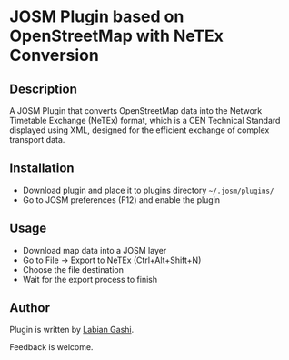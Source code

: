 # JOSM Plugin based on OpenStreetMap with NeTEx Conversion

Description
------
A JOSM Plugin that converts OpenStreetMap data into the Network Timetable Exchange (NeTEx) format, which is a CEN Technical Standard displayed using XML, designed for the efficient exchange of complex transport data.

Installation
------
* Download plugin and place it to plugins directory `~/.josm/plugins/`
* Go to JOSM preferences (F12) and enable the plugin

Usage
-----
* Download map data into a JOSM layer
* Go to File -> Export to NeTEx (Ctrl+Alt+Shift+N)
* Choose the file destination
* Wait for the export process to finish

Author
------

Plugin is written by [Labian Gashi](https://gitlab.com/labiangashi).

Feedback is welcome.
